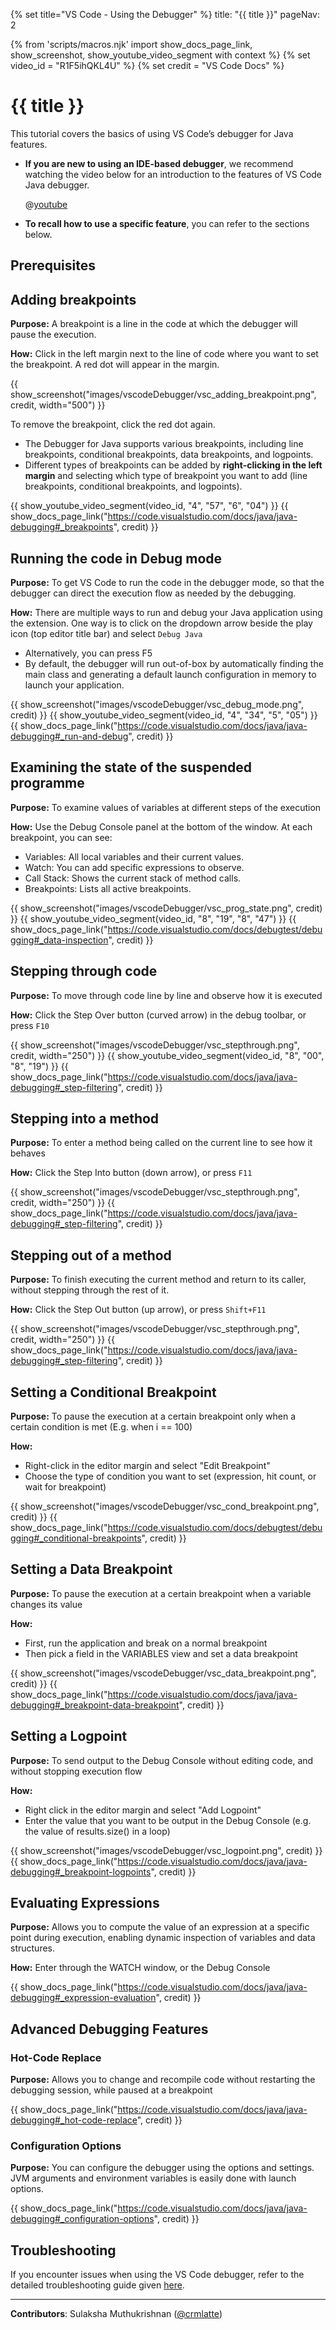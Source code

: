 {% set title="VS Code - Using the Debugger" %}
<frontmatter>
title: "{{ title }}"
pageNav: 2
</frontmatter>


{% from 'scripts/macros.njk' import show_docs_page_link, show_screenshot, show_youtube_video_segment with context %}
{% set video_id = "R1F5ihQKL4U" %}
{% set credit = "VS Code Docs" %}

<!-- ========================================================================== -->

<include src="vscode.md#wip-warning" />

# {{ title }}

This tutorial covers the basics of using VS Code’s debugger for Java features. 

* **If you are new to using an IDE-based debugger**, we recommend watching the video below for an introduction to the features of VS Code Java debugger. 

  <panel header=":fab-youtube: Debugging Java in VS Code" peek >

  @[youtube](R1F5ihQKL4U)

  </panel>

* **To recall how to use a specific feature**, you can refer to the sections below.

## Prerequisites

<include src="vscCreatingNewJavaProject.md#vsc-java-prereq" />

<!-- ========================================================================== -->
<div id="vscode-debugger-adding-breakpoints">

## Adding breakpoints

**Purpose:** A breakpoint is a line in the code at which the debugger will pause the execution.

**How:** Click in the left margin next to the line of code where you want to set the breakpoint. A red dot will appear in the margin.

{{ show_screenshot("images/vscodeDebugger/vsc_adding_breakpoint.png", credit, width="500") }}
<p/>

<box type="tip" seamless>
To remove the breakpoint, click the red dot again.
</box>

* The Debugger for Java supports various breakpoints, including line breakpoints, conditional breakpoints, data breakpoints, and logpoints.
* Different types of breakpoints can be added by **right-clicking in the left margin** and selecting which type of breakpoint you want to add (line breakpoints, conditional breakpoints, and logpoints).

{{ show_youtube_video_segment(video_id, "4", "57", "6", "04") }}
{{ show_docs_page_link("https://code.visualstudio.com/docs/java/java-debugging#_breakpoints", credit) }}
</div>
<!-- ========================================================================== -->

<div id="vscode-debugger-mode">

## Running the code in Debug mode

**Purpose:** To get VS Code to run the code in the debugger mode, so that the debugger can direct the execution flow as needed by the debugging.

**How:** There are multiple ways to run and debug your Java application using the extension. One way is to click on the dropdown arrow beside the play icon (top editor title bar) and select `Debug Java`
* Alternatively, you can press F5
* By default, the debugger will run out-of-box by automatically finding the main class and generating a default launch configuration in memory to launch your application.

{{ show_screenshot("images/vscodeDebugger/vsc_debug_mode.png", credit) }}
{{ show_youtube_video_segment(video_id, "4", "34", "5", "05") }}
{{ show_docs_page_link("https://code.visualstudio.com/docs/java/java-debugging#_run-and-debug", credit) }}
</div>
<!-- ========================================================================== -->
<div id="vscode-programe-state">

## Examining the state of the suspended programme

**Purpose:** To examine values of variables at different steps of the execution

**How:** Use the Debug Console panel at the bottom of the window. 
At each breakpoint, you can see:
* Variables: All local variables and their current values.
* Watch: You can add specific expressions to observe.
* Call Stack: Shows the current stack of method calls.
* Breakpoints: Lists all active breakpoints.

{{ show_screenshot("images/vscodeDebugger/vsc_prog_state.png", credit) }}
{{ show_youtube_video_segment(video_id, "8", "19", "8", "47") }}
{{ show_docs_page_link("https://code.visualstudio.com/docs/debugtest/debugging#_data-inspection", credit) }}
</div>
<!-- ========================================================================== -->
<div id="vscode-stepping-through-code">

## Stepping through code

**Purpose:** To move through code line by line and observe how it is executed

**How:** Click the Step Over button (curved arrow) in the debug toolbar, or press `F10`

{{ show_screenshot("images/vscodeDebugger/vsc_stepthrough.png", credit, width="250") }}
{{ show_youtube_video_segment(video_id, "8", "00", "8", "19") }}
{{ show_docs_page_link("https://code.visualstudio.com/docs/java/java-debugging#_step-filtering", credit) }}
</div>
<!-- ========================================================================== -->
<div id="vscode-stepping-into-code">

## Stepping into a method

**Purpose:** To enter a method being called on the current line to see how it behaves

**How:** Click the Step Into button (down arrow), or press `F11`

{{ show_screenshot("images/vscodeDebugger/vsc_stepthrough.png", credit, width="250") }}
{{ show_docs_page_link("https://code.visualstudio.com/docs/java/java-debugging#_step-filtering", credit) }}
</div>
<!-- ========================================================================== -->
<div id="vscode-stepping-out-of-code">

## Stepping out of a method

**Purpose:** To finish executing the current method and return to its caller, without stepping through the rest of it. 

**How:** Click the Step Out button (up arrow), or press `Shift+F11`

{{ show_screenshot("images/vscodeDebugger/vsc_stepthrough.png", credit, width="250") }}
{{ show_docs_page_link("https://code.visualstudio.com/docs/java/java-debugging#_step-filtering", credit) }}
</div>
<!-- ========================================================================== -->
<div id="vscode-conditional-breakpoint">

## Setting a Conditional Breakpoint

**Purpose:** To pause the execution at a certain breakpoint only when a certain condition is met (E.g. when i == 100)

**How:** 
* Right-click in the editor margin and select "Edit Breakpoint"
* Choose the type of condition you want to set (expression, hit count, or wait for breakpoint)

{{ show_screenshot("images/vscodeDebugger/vsc_cond_breakpoint.png", credit) }}
{{ show_docs_page_link("https://code.visualstudio.com/docs/debugtest/debugging#_conditional-breakpoints", credit) }}
</div>
<!-- ========================================================================== -->
<div id="vscode-data-breakpoint">

## Setting a Data Breakpoint

**Purpose:** To pause the execution at a certain breakpoint when a variable changes its value

**How:** 
* First, run the application and break on a normal breakpoint
* Then pick a field in the VARIABLES view and set a data breakpoint

{{ show_screenshot("images/vscodeDebugger/vsc_data_breakpoint.png", credit) }}
{{ show_docs_page_link("https://code.visualstudio.com/docs/java/java-debugging#_breakpoint-data-breakpoint", credit) }}
</div>
<!-- ========================================================================== -->
<div id="vscode-logpoint">

## Setting a Logpoint

**Purpose:** To send output to the Debug Console without editing code, and without stopping execution flow

**How:** 
* Right click in the editor margin and select "Add Logpoint" 
* Enter the value that you want to be output in the Debug Console (e.g. the value of results.size() in a loop)

{{ show_screenshot("images/vscodeDebugger/vsc_logpoint.png", credit) }}
{{ show_docs_page_link("https://code.visualstudio.com/docs/java/java-debugging#_breakpoint-logpoints", credit) }}
</div>
<!-- ========================================================================== -->
<div id="vscode-evaluate-expression">

## Evaluating Expressions

**Purpose:** Allows you to compute the value of an expression at a specific point during execution, enabling dynamic inspection of variables and data structures.

**How:** Enter through the WATCH window, or the Debug Console

{{ show_docs_page_link("https://code.visualstudio.com/docs/java/java-debugging#_expression-evaluation", credit) }}
</div>
<!-- ========================================================================== -->
<div id="vscode-advanced-features">

## Advanced Debugging Features

### Hot-Code Replace

**Purpose:** Allows you to change and recompile code without restarting the debugging session, while paused at a breakpoint

{{ show_docs_page_link("https://code.visualstudio.com/docs/java/java-debugging#_hot-code-replace", credit) }}

### Configuration Options

**Purpose:** You can configure the debugger using the options and settings. JVM arguments and environment variables is easily done with launch options.

{{ show_docs_page_link("https://code.visualstudio.com/docs/java/java-debugging#_configuration-options", credit) }}

<!-- ========================================================================== -->

## Troubleshooting

If you encounter issues when using the VS Code debugger, refer to the detailed troubleshooting guide given [here](https://github.com/microsoft/vscode-java-debug/blob/main/Troubleshooting.md).


</div>
<!-- ========================================================================== -->

---

**Contributors**: Sulaksha Muthukrishnan ([@crmlatte](https://github.com/crmlatte))

